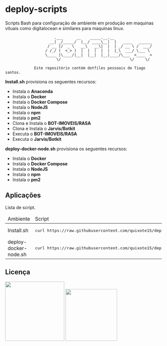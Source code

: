 # deploy-scripts

Scripts Bash para configuração de ambiente em produção em maquinas vituais como digitalocean e similares para maquinas linux.

```
                      .___      __    _____.__.__
                    __| _/_____/  |__/ ____\__|  |   ____   ______
                   / __ |/  _ \   __\   __\|  |  | _/ __ \ /  ___/
                  / /_/ (  <_> )  |  |  |  |  |  |_\  ___/ \___ \
                  \____ |\____/|__|  |__|  |__|____/\___  >____  >
                       \/                               \/     \/

             Este repositório contém dotfiles pessoais de Tiago santos.
```

**Install.sh** provisiona os seguentes recursos:

- Instala o **Anaconda**
- Instala o **Docker**
- Instala o **Docker Compose**
- Instala o **NodeJS**
- Instala o **npm**
- Instala o **pm2**
- Clona e Instala o **BOT-IMOVEIS/RASA**
- Clona e Instala o **Jarvis/Botkit**
- Executa o **BOT-IMOVEIS/RASA**
- Executa o **Jarvis/Botkit**


**deploy-docker-node.sh** provisiona os seguentes recursos:


- Instala o **Docker**
- Instala o **Docker Compose**
- Instala o **NodeJS**
- Instala o **npm**
- Instala o **pm2**

## Aplicações

Lista de script.

<table>
    <thead>
        <tr>
            <td>Ambiente</td>
            <td>Script</td>
        </tr>
    </thead>
    <tbody>
        <tr>
            <td>Install.sh</td>
            <td>
<pre>
curl https://raw.githubusercontent.com/quixote15/deploy-scripts/master/install.sh | sh
</pre>
            </td>
        </tr>
        <tr>
            <td>deploy-docker-node.sh</td>
            <td>
<pre>
curl https://raw.githubusercontent.com/quixote15/deploy-scripts/master/deploy-docker-node.sh | sh
</pre>
            </td>
        </tr>
    </tbody>
</table>

## Licença

[<img width="190" src="https://raw.githubusercontent.com/alisonbuss/my-licenses/master/files/logo-open-source-550x200px.png">](https://opensource.org/licenses)
[<img width="166" src="https://raw.githubusercontent.com/alisonbuss/my-licenses/master/files/icon-license-mit-500px.png">](https://github.com/alisonbuss/garden-of-eden/blob/master/LICENSE)
